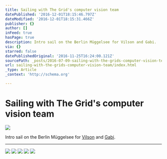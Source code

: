 ```yaml
---
title: Sailing with The Grid's computer vision team
datePublished: '2016-12-01T18:15:46.797Z'
dateModified: '2016-12-01T18:15:31.466Z'
publisher: {}
author: []
inFeed: true
hasPage: true
description: Intro sail on the Berlin Müggelsee for Vilson and Gabi.
via: {}
starred: false
datePublishedOriginal: '2016-11-25T16:24:00.121Z'
sourcePath: _posts/2016-07-09-sailing-with-the-grids-computer-vision-team.md
url: sailing-with-the-grids-computer-vision-team/index.html
_type: Article
_context: 'http://schema.org'

---
```

# Sailing with The Grid's computer vision team
![](https://the-grid-user-content.s3-us-west-2.amazonaws.com/33454e1b-a461-47bb-ba91-c145ebcb6d28.jpg)

Intro sail on the Berlin Müggelsee for [Vilson][0] and [Gabi][1].

---

![](https://the-grid-user-content.s3-us-west-2.amazonaws.com/663f7ee5-bc34-48bc-aaab-215552289c4c.jpg)
![](https://the-grid-user-content.s3-us-west-2.amazonaws.com/460dc589-fda9-4a48-a2ca-6f1725e60e9d.jpg)
![](https://the-grid-user-content.s3-us-west-2.amazonaws.com/f676c570-10b9-4b86-896e-77b13dc89acf.jpg)
![](https://the-grid-user-content.s3-us-west-2.amazonaws.com/a7ca92ef-2741-46d1-879c-a528ac76ff81.jpg)
![](https://the-grid-user-content.s3-us-west-2.amazonaws.com/1d6182c3-563e-4a14-b8c2-d315b539b409.jpg)

[0]: http://automata.cc/
[1]: http://gabithu.me/